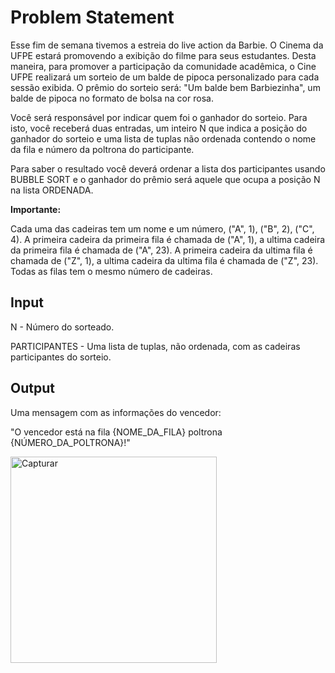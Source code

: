# Problem Statement

Esse fim de semana tivemos a estreia do live action da Barbie. O Cinema da UFPE estará promovendo a exibição do filme para seus estudantes. Desta maneira, para promover a participação da comunidade acadêmica, o Cine UFPE realizará um sorteio de um balde de pipoca personalizado para cada sessão exibida. O prêmio do sorteio será: "Um balde bem Barbiezinha", um balde de pipoca no formato de bolsa na cor rosa.

Você será responsável por indicar quem foi o ganhador do sorteio. Para isto, você receberá duas entradas, um inteiro N que indica a posição do ganhador do sorteio e uma lista de tuplas não ordenada contendo o nome da fila e número da poltrona do participante.

Para saber o resultado você deverá ordenar a lista dos participantes usando BUBBLE SORT e o ganhador do prêmio será aquele que ocupa a posição N na lista ORDENADA.

**Importante:**

Cada uma das cadeiras tem um nome e um número, ("A", 1), ("B", 2), ("C", 4).
A primeira cadeira da primeira fila é chamada de ("A", 1), a ultima cadeira da primeira fila é chamada de ("A", 23). A primeira cadeira da ultima fila é chamada de ("Z", 1), a ultima cadeira da ultima fila é chamada de ("Z", 23).
Todas as filas tem o mesmo número de cadeiras.
## Input

N - Número do sorteado.

PARTICIPANTES - Uma lista de tuplas, não ordenada, com as cadeiras participantes do sorteio.

## Output

Uma mensagem com as informações do vencedor:

"O vencedor está na fila {NOME_DA_FILA} poltrona {NÚMERO_DA_POLTRONA}!"

<img width="330" alt="Capturar" src="https://github.com/mvrcost/bubble-sort/assets/131052793/794e9471-c2e1-4b3c-bd51-583dfd1b40cc">

